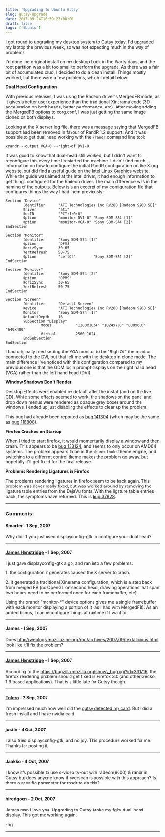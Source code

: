 ```yaml
---
title: 'Upgrading to Ubuntu Gutsy'
slug: gutsy-upgrade
date: 2007-09-24T16:59:23+08:00
draft: false
tags: ['Ubuntu']
---
```


I got round to upgrading my desktop system to
[Gutsy](https://wiki.ubuntu.com/GutsyGibbon) today. I\'d upgraded my
laptop the previous week, so was not expecting much in the way of
problems.

I\'d done the original install on my desktop back in the Warty days, and
the root partition was a bit too small to perform the upgrade. As there
was a fair bit of accumulated crud, I decided to do a clean install.
Things mostly worked, but there were a few problems, which I detail
below:

**Dual Head Configuration**

With previous releases, I was using the Radeon driver\'s MergedFB mode,
as it gives a better user experience than the traditional Xinerama code
(3D acceleration on both heads, better performance, etc). After moving
adding the MergedFB options to xorg.conf, I was just getting the same
image cloned on both displays.

Looking at the X server log file, there was a message saying that
MergedFB support had been removed in favour of RandR 1.2 support. And it
was possible to get dual head working with the `xrandr` command line
tool:

    xrandr --output VGA-0 --right-of DVI-0

It was good to know that dual-head still worked, but I didn\'t want to
reconfigure this every time I restarted the machine. I didn\'t find much
information on how to configure the initial RandR configuration on the
X.org website, but did find a [useful guide on the Intel Linux Graphics
website](http://www.intellinuxgraphics.org/dualhead.html "How to setup Dual Head for Intel Graphics with RandR 1.2").
While the guide was aimed at the Intel driver, it had enough information
to get things configured for the Radeon driver. The main difference was
in the naming of the outputs. Below is a an excerpt of my configuration
file that configures things the way I had them previously:

    Section "Device"
            Identifier      "ATI Technologies Inc RV280 [Radeon 9200 SE]"
            Driver          "ati"
            BusID           "PCI:1:0:0"
            Option          "monitor-DVI-0" "Sony SDM-S74 [1]"
            Option          "monitor-VGA-0" "Sony SDM-S74 [2]"
    EndSection

    Section "Monitor"
            Identifier      "Sony SDM-S74 [1]"
            Option          "DPMS"
            HorizSync       30-65
            VertRefresh     50-75
            Option          "LeftOf"        "Sony SDM-S74 [2]"
    EndSection

    Section "Monitor"
            Identifier      "Sony SDM-S74 [2]"
            Option          "DPMS"
            HorizSync       30-65
            VertRefresh     50-75
    EndSection

    Section "Screen"
            Identifier      "Default Screen"
            Device          "ATI Technologies Inc RV280 [Radeon 9200 SE]"
            Monitor         "Sony SDM-S74 [1]"
            DefaultDepth    16
            SubSection "Display"
                    Modes           "1280x1024" "1024x768" "800x600" "640x480"
                    Virtual         2560 1024
            EndSubSection
    EndSection

I had originally tried setting the VGA monitor to be \"RightOf\" the
monitor connected to the DVI, but that left me with the desktop in clone
mode. The main difference I\'ve noticed with this configuration compared
to my previous one is that the GDM login prompt displays on the right
hand head (VGA) rather than the left hand head (DVI).

**Window Shadows Don\'t Render**

Desktop Effects were enabled by default after the install (and on the
live CD). While some effects seemed to work, the shadows on the panel
and drop down menus were rendered as opaque grey boxes around the
windows. I ended up just disabling the effects to clear up the problem.

This bug had already been reported as [bug
141304](https://bugs.launchpad.net/ubuntu/+source/xserver-xorg-video-ati/+bug/141304 "White boxes instead of shadows on ATI 9600 (radeon driver)")
(which may be the same as [bug
116808](https://bugs.launchpad.net/ubuntu/+source/xserver-xorg-video-intel/+bug/116808 "White boxes instead of shadows on Intel 945 (-intel driver)")).

**Firefox Crashes on Startup**

When I tried to start firefox, it would momentarily display a window and
then crash. This appears to be [bug
133124](https://bugs.launchpad.net/ubuntu/+source/firefox/+bug/133124 "MASTER [GUTSY] firefox crashed [@pixman_compositeGeneral] [@_cairo_pixman_composite] [@_cairo_image_surface_composite] from libcairo"),
and seems to only occur on AMD64 systems. The problem appears to be in
the `ubuntulooks` theme engine, and switching to a different control
theme makes the problem go away, but hopefully it\'ll get fixed for the
final release.

**Problems Rendering Ligatures in Firefox**

The problems rendering ligatures in firefox seem to be back again. This
problem was never really fixed, but was worked around by removing the
ligature table entries from the DejaVu fonts. With the ligature table
entries back, the symptoms have returned. This is [bug
37828](https://bugs.launchpad.net/ubuntu/+source/firefox/+bug/37828 "Text rendered incorrectly in presence of ligatures and justified text").

---
### Comments:
#### Smarter - <time datetime="2007-09-24 18:29:38">1 Sep, 2007</time>

Why didn\'t you just used displayconfig-gtk to configure your dual head?

---
#### [James Henstridge](http://blogs.gnome.org/jamesh/) - <time datetime="2007-09-24 19:24:09">1 Sep, 2007</time>

I just gave displayconfig-gtk a go, and ran into a few problems:

1\. the configuration it generates caused the X server to crash.

2\. it generated a traditional Xinerama configuration, which is a step
back from merged FB (no OpenGL on second head, drawing operations that
span two heads need to be performed once for each framebuffer, etc).

Using the xrandr \"monitor-\*\" device options gives me a single
framebuffer with each monitor displaying a portion of it (as I had with
MergedFB). As an added bonus, I can reconfigure things at runtime if I
want to.

---
#### James - <time datetime="2007-09-24 22:32:57">1 Sep, 2007</time>

Does
http://weblogs.mozillazine.org/roc/archives/2007/09/textalicious.html
look like it\'ll fix the problem?

---
#### [James Henstridge](http://blogs.gnome.org/jamesh/) - <time datetime="2007-09-24 23:34:23">1 Sep, 2007</time>

According to the https://bugzilla.mozilla.org/show\_bug.cgi?id=331716,
the firefox rendering problem should get fixed in Firefox 3.0 (and other
Gecko 1.9 based applications). That is a little late for Gutsy though.

---
#### [Tolero](http://tolero.org) - <time datetime="2007-09-25 17:13:58">2 Sep, 2007</time>

I\'m impressed much how well did the [gutsy detected my
card](http://tech.tolero.org/blog/en/linux/review-ubuntu-710-gutsy-features-changes).
But I did a fresh install and I have nvidia card.

---
#### justin - <time datetime="2007-10-18 01:11:22">4 Oct, 2007</time>

I also tried displayconfig-gtk, and no joy. This procedure worked for
me. Thanks for posting it.

---
#### Jaakko - <time datetime="2007-10-18 20:06:47">4 Oct, 2007</time>

I know it\'s possible to use s-video tv-out with radeon(9000) & randr in
Gutsy but does anyone know if overscan is possible with this approach?
Is there a spesific parameter for randr to do this?

---
#### hiredgoon - <time datetime="2007-10-23 08:40:18">2 Oct, 2007</time>

James man I love you. Upgrading to Gutsy broke my fglrx dual-head
display. This got me working again.

-hg

---
